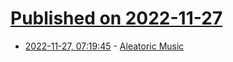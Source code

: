 # [Published on 2022-11-27](index.md)

* [2022-11-27, 07:19:45](https://news.ycombinator.com/item?id=33761128) - [Aleatoric Music](https://en.wikipedia.org/wiki/Aleatoric_music)
